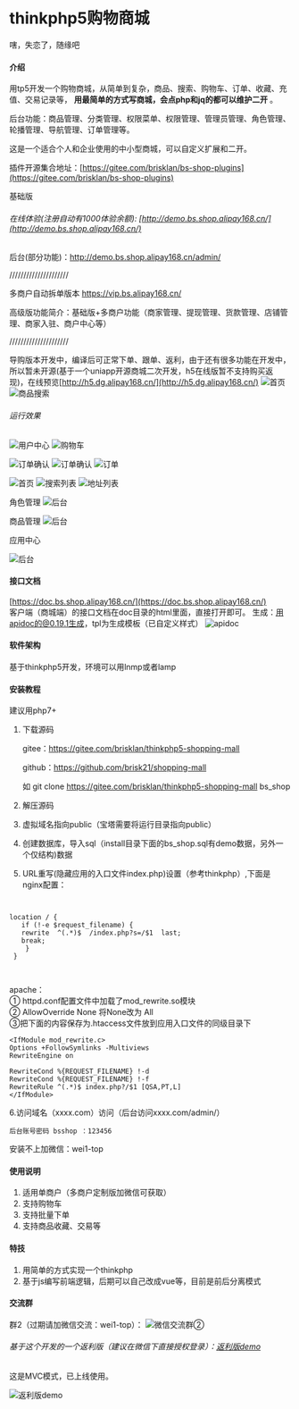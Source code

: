 # thinkphp5购物商城
嗐，失恋了，随缘吧
#### 介绍
用tp5开发一个购物商城，从简单到复杂，商品、搜索、购物车、订单、收藏、充值、交易记录等，  **用最简单的方式写商城，会点php和jq的都可以维护二开** 。

后台功能：商品管理、分类管理、权限菜单、权限管理、管理员管理、角色管理、轮播管理、导航管理、订单管理等。

这是一个适合个人和企业使用的中小型商城，可以自定义扩展和二开。

插件开源集合地址：[https://gitee.com/brisklan/bs-shop-plugins](https://gitee.com/brisklan/bs-shop-plugins)

基础版 
###### 在线体验(注册自动有1000体验余额): [http://demo.bs.shop.alipay168.cn/](http://demo.bs.shop.alipay168.cn/) 


后台(部分功能)：http://demo.bs.shop.alipay168.cn/admin/

/////////////////////

多商户自动拆单版本 [https://vip.bs.alipay168.cn/ ](https://vip.bs.alipay168.cn/)
 
 高级版功能简介：基础版+多商户功能（商家管理、提现管理、货款管理、店铺管理、商家入驻、商户中心等）
 
/////////////////////
 
 导购版本开发中，编译后可正常下单、跟单、返利，由于还有很多功能在开发中，所以暂未开源(基于一个uniapp开源商城二次开发，h5在线版暂不支持购买返现)，在线预览[http://h5.dg.alipay168.cn/](http://h5.dg.alipay168.cn/)
 ![ 首页](./public/test/dg-h5-0.jpg "购物版首页")
 ![ 商品搜索](./public/test/dg-h5-1.jpg "搜索")
 
 
 



###### 运行效果

![ 用户中心](./public/test/user.png "用户中心")
![ 购物车](./public/test/cart.png "购物车")

![ 订单确认](./public/test/order_ready1.png "订单确认")
![ 订单确认](./public/test/order_ready2.png "订单确认")
![ 订单](./public/test/orders.png "订单")

![ 首页](./public/test/home1.png "首页")
![ 搜索列表](./public/test/pro-list.png "搜索列表")
![ 地址列表](./public/test/address.png "地址列表")

角色管理
![ 后台](./public/test/admin1.png "后台")




商品管理
![ 后台](./public/test/admin2.png "后台")

应用中心

![ 后台](./public/test/admin3.png "后台")

#### 接口文档
  [https://doc.bs.shop.alipay168.cn/](https://doc.bs.shop.alipay168.cn/)  <br>
客户端（商城端）的接口文档在doc目录的html里面，直接打开即可。
生成：用apidoc的@0.19.1生成，tpl为生成模板（已自定义样式）
![ apidoc](./public/test/doc1.png "apidoc")
#### 软件架构
基于thinkphp5开发，环境可以用lnmp或者lamp

#### 安装教程
建议用php7+ 
1. 下载源码

   
   
   gitee：<a href="https://gitee.com/brisklan/thinkphp5-shopping-mall">https://gitee.com/brisklan/thinkphp5-shopping-mall</a>
   
   github：<a href="https://github.com/brisk21/shopping-mall">https://github.com/brisk21/shopping-mall</a>

    
    如 git clone https://gitee.com/brisklan/thinkphp5-shopping-mall bs_shop 
2. 解压源码

3. 虚拟域名指向public（宝塔需要将运行目录指向public）

4. 创建数据库，导入sql（install目录下面的bs_shop.sql有demo数据，另外一个仅结构)数据

5.  URL重写(隐藏应用的入口文件index.php)设置（参考thinkphp）,下面是nginx配置：
```nginx


location / { 
   if (!-e $request_filename) {
   rewrite  ^(.*)$  /index.php?s=/$1  last;
   break;
    }
 }



```
apache： <br>
    ① httpd.conf配置文件中加载了mod_rewrite.so模块<br>
    ② AllowOverride None 将None改为 All<br>
③把下面的内容保存为.htaccess文件放到应用入口文件的同级目录下
```
<IfModule mod_rewrite.c>
Options +FollowSymlinks -Multiviews
RewriteEngine on

RewriteCond %{REQUEST_FILENAME} !-d
RewriteCond %{REQUEST_FILENAME} !-f
RewriteRule ^(.*)$ index.php?/$1 [QSA,PT,L]
</IfModule>
```


6.访问域名（xxxx.com）访问（后台访问xxxx.com/admin/）

```后台账号密码 bsshop ：123456```

安装不上加微信：wei1-top

#### 使用说明

1.  适用单商户（多商户定制版加微信可获取）
2.  支持购物车
3.  支持批量下单
4.  支持商品收藏、交易等





#### 特技

1. 用简单的方式实现一个thinkphp
2. 基于js编写前端逻辑，后期可以自己改成vue等，目前是前后分离模式

#### 交流群
群2（过期请加微信交流：wei1-top）：
![微信交流群②](./public/test/qr.png "微信交流群②")


###### 基于这个开发的一个返利版（建议在微信下直接授权登录）：[返利版demo](https://wx.alipay168.cn/union/store.user/index.html)
这是MVC模式，已上线使用。

![返利版demo](https://images.gitee.com/uploads/images/2021/1123/142916_e316c296_2065616.png "微信截图_20211123142709.png")
